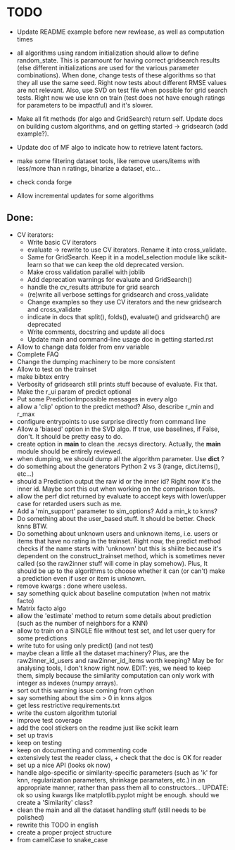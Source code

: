 TODO
====


* Update README example before new rewlease, as well as computation times
* all algorithms using random initialization should allow to define
  random_state. This is paramount for having correct gridsearch results (else
  different initializations are used for the various parameter combinations).
  When done, change tests of these algorithms so that they all use the same
  seed. Right now tests about different RMSE values are not relevant. Also, use
  SVD on test file when possible for grid search tests. Right now we use knn on
  train (test does not have enough ratings for parameters to be impactful) and
  it's slower.
* Make all fit methods (for algo and GridSearch) return self. Update docs on
  building custom algorithms, and on getting started -> gridsearch (add
  example?).
* Update doc of MF algo to indicate how to retrieve latent factors.

* make some filtering dataset tools, like remove users/items with less/more
  than n ratings, binarize a dataset, etc...
* check conda forge
* Allow incremental updates for some algorithms

Done:
-----

* CV iterators:
  - Write basic CV iterators
  - evaluate -> rewrite to use CV iterators. Rename it into cross_validate.
  - Same for GridSearch. Keep it in a model_selection module like scikit-learn
    so that we can keep the old deprecated version. 
  - Make cross validation parallel with joblib
  - Add deprecation warnings for evaluate and GridSearch()
  - handle the cv_results attribute for grid search
  - (re)write all verbose settings for gridsearch and cross_validate
  - Change examples so they use CV iterators and the new gridsearch and
    cross_validate
  - indicate in docs that split(), folds(), evaluate() and gridsearch() are
    deprecated
  - Write comments, docstring and update all docs
  - Update main and command-line usage doc in getting started.rst
* Allow to change data folder from env variable
* Complete FAQ
* Change the dumping machinery to be more consistent 
* Allow to test on the trainset
* make bibtex entry
* Verbosity of gridsearch still prints stuff because of evaluate. Fix that.
* Make the r_ui param of predict optional
* Put some PredictionImpossible messages in every algo
* allow a 'clip' option to the predict method? Also, describe r_min and r_max
* configure entrypoints to use surprise directly from command line
* Allow a 'biased' option in the SVD algo. If true, use baselines, if False,
  don't. It should be pretty easy to do.
* create option in __main__ to clean the .recsys directory. Actually, the
  __main__ module should be entirely reviewed.
* when dumping, we should dump all the algorithm parameter. Use __dict__ ?
* do something about the generators Python 2 vs 3 (range, dict.items(), etc...)
* should a Prediction output the raw id or the inner id? Right now it's the
  inner id. Maybe sort this out when working on the comparison tools.
* allow the perf dict returned by evaluate to accept keys with lower/upper
  case for retarded users such as me.
* Add a 'min_support' parameter to sim_options? Add a min_k to knns?
* Do something about the user_based stuff. It should be better. Check knns BTW.
* Do something about unknown users and unknown items, i.e. users or items that
  have no rating in the trainset. Right now, the predict method checks if the
  name starts with 'unknown' but this is shiiite because it's dependent on the
  construct_trainset method, which is sometimes never called (so the raw2inner
  stuff will come in play somehow). Plus, It should be up to the algorithms to
  choose whether it can (or can't) make a prediction even if user or item is
  unknown.
* remove kwargs : done where useless.
* say something quick about baseline computation (when not matrix facto) 
* Matrix facto algo
* allow the 'estimate' method to return some details about prediction (such as
  the number of neighbors for a KNN)
* allow to train on a SINGLE file without test set, and let user query for some
  predictions
* write tuto for using only predict() (and not test)
* maybe clean a little all the dataset machinery? Plus, are the
  raw2inner_id_users and raw2inner_id_items worth keeping? May be for analysing
  tools, I don't know right now. EDIT: yes, we need to keep them, simply
  because the similarity computation can only work with integer as indexes
  (numpy arrays).
* sort out this warning issue coming from cython
* say something about the sim > 0 in knns algos
* get less restrictive requirements.txt
* write the custom algorithm tutorial
* improve test coverage
* add the cool stickers on the readme just like scikit learn
* set up travis
* keep on testing
* keep on documenting and commenting code
* extensively test the reader class, + check that the doc is OK for reader
* set up a nice API (looks ok now)
* handle algo-specific or similarity-specific parameters (such as 'k' for knn,
  regularization parameters, shrinkage paramaters, etc.) in an appropriate
  manner, rather than pass them all to constructors... UPDATE: ok so using
  kwargs like matplotlib.pyplot might be enough. should we create a
  'Similarity' class?
* clean the main and all the dataset handling stuff (still needs to be
  polished)
* rewrite this TODO in english
* create a proper project structure
* from camelCase to snake\_case

